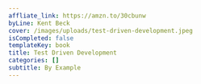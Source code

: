 ```yaml
---
affliate_link: https://amzn.to/30cbunw
byLine: Kent Beck
cover: /images/uploads/test-driven-development.jpeg
isCompleted: false
templateKey: book
title: Test Driven Development
categories: []
subtitle: By Example
---
```

